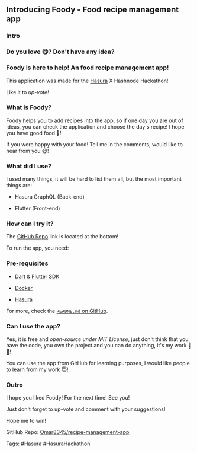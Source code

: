 ## Introducing Foody - Food recipe management app

### Intro

### Do you love 😋? Don't have any idea?

### Foody is here to help! An food recipe management app!

This application was made for the [Hasura](https://hasura.io/) X Hashnode Hackathon!

Like it to *up-vote!*

### What is Foody?

Foody helps you to add recipes into the app, so if one day you are out of ideas, you can check the application and choose the day's recipe! I hope you have good food 🍕!

If you were happy with your food! Tell me in the comments, would like to hear from you 😋!

### What did I use?

I used many things, it will be hard to list them all, but the most important things are:

- Hasura GraphQL (Back-end)

- Flutter (Front-end)

### How can I try it?

The [GitHub Repo](https://github.com/Omar8345/recipe-management-app) link is located at the bottom!

To run the app, you need:

### Pre-requisites

- [Dart & Flutter SDK](https://flutter.dev/)

- [Docker](https://www.docker.com/get-started/)

- [Hasura](https://hasura.io/docs/1.0/graphql/core/getting-started/index.html#getting-started)

For more, check the [`README.md` on GitHub](https://github.com/Omar8345/recipe-management-app/blob/master/README.md).

### Can I use the app?

Yes, it is free and *open-source under MIT License*, just don't think that you have the code, you own the project and you can do anything, it's my work 🙏🥺!

You can use the app from GitHub for learning purposes, I would like people to learn from my work 😇!

### Outro

I hope you liked Foody! For the next time! See you!

Just don't forget to up-vote and comment with your suggestions!

Hope me to win!

GitHub Repo: [Omar8345/recipe-management-app](https://github.com/Omar8345/recipe-management-app/)

Tags:
#Hasura
#HasuraHackathon